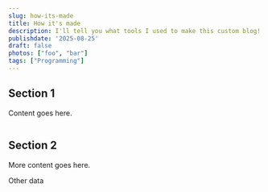```yaml
---
slug: how-its-made
title: How it's made
description: I'll tell you what tools I used to make this custom blog! 
publishdate: '2025-08-25'
draft: false
photos: ["foo", "bar"]
tags: ["Programming"]
---
```

## Section 1

Content goes here.

<Img foo>

## Section 2

More content goes here.

Other data
